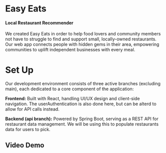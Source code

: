# Easy Eats
#### Local Restaurant Recommender 
We created Easy Eats in order to help food lovers and community members not have to struggle to find and support small, locally-owned restaurants. Our web app connects people with hidden gems in their area, empowering communities to uplift independent businesses with every meal.

# Set Up 
Our development environment consists of three active branches (excluding main), each dedicated to a core component of the application:

**Frontend:** Built with React, handling UI/UX design and client-side navigation. The userAuthentication is also done here, but can be alterd to allow for API calls instead. 

**Backend (api branch):** Powered by Spring Boot, serving as a REST API for restaurant data management. We will be using this to populate restaurants data for users to pick. 

## Video Demo






